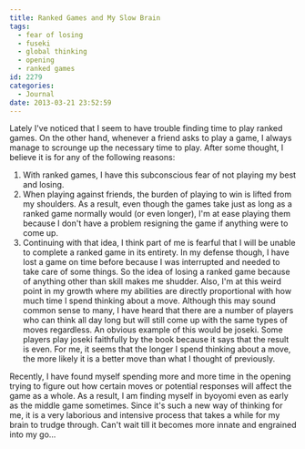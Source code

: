 ```yaml
---
title: Ranked Games and My Slow Brain
tags:
  - fear of losing
  - fuseki
  - global thinking
  - opening
  - ranked games
id: 2279
categories:
  - Journal
date: 2013-03-21 23:52:59
---
```


Lately I've noticed that I seem to have trouble finding time to play ranked games. On the other hand, whenever a friend asks to play a game, I always manage to scrounge up the necessary time to play. After some thought, I believe it is for any of the following reasons:

1.  <span style="line-height: 13px;">With ranked games, I have this subconscious fear of not playing my best and losing. </span>
2.  When playing against friends, the burden of playing to win is lifted from my shoulders. As a result, even though the games take just as long as a ranked game normally would (or even longer), I'm at ease playing them because I don't have a problem resigning the game if anything were to come up.
3.  Continuing with that idea, I think part of me is fearful that I will be unable to complete a ranked game in its entirety. In my defense though, I have lost a game on time before because I was interrupted and needed to take care of some things. So the idea of losing a ranked game because of anything other than skill makes me shudder.
Also, I'm at this weird point in my growth where my abilities are directly proportional with how much time I spend thinking about a move. Although this may sound common sense to many, I have heard that there are a number of players who can think all day long but will still come up with the same types of moves regardless. An obvious example of this would be joseki. Some players play joseki faithfully by the book because it says that the result is even. For me, it seems that the longer I spend thinking about a move, the more likely it is a better move than what I thought of previously.

Recently, I have found myself spending more and more time in the opening trying to figure out how certain moves or potential responses will affect the game as a whole. As a result, I am finding myself in byoyomi even as early as the middle game sometimes. Since it's such a new way of thinking for me, it is a very laborious and intensive process that takes a while for my brain to trudge through. Can't wait till it becomes more innate and engrained into my go...